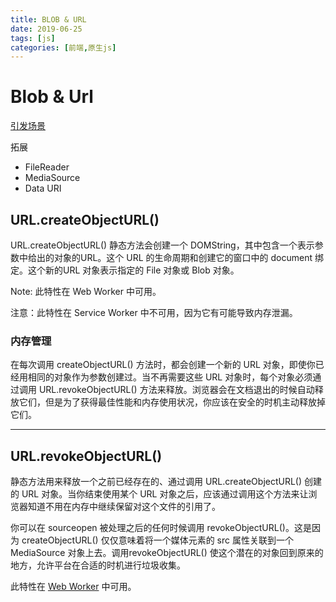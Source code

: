 ```yaml
---
title: BLOB & URL
date: 2019-06-25
tags: [js]
categories: [前端,原生js]
---
```

# Blob & Url

[引发场景](./h5/index.md)

拓展
- File​Reader
- MediaSource
- Data URI

<!--more-->

## URL.create​ObjectURL()
URL.createObjectURL() 静态方法会创建一个 DOMString，其中包含一个表示参数中给出的对象的URL。这个 URL 的生命周期和创建它的窗口中的 document 绑定。这个新的URL 对象表示指定的 File 对象或 Blob 对象。

Note: 此特性在 Web Worker 中可用。

注意：此特性在 Service Worker 中不可用，因为它有可能导致内存泄漏。

### **内存管理**
在每次调用 createObjectURL() 方法时，都会创建一个新的 URL 对象，即使你已经用相同的对象作为参数创建过。当不再需要这些 URL 对象时，每个对象必须通过调用 URL.revokeObjectURL() 方法来释放。浏览器会在文档退出的时候自动释放它们，但是为了获得最佳性能和内存使用状况，你应该在安全的时机主动释放掉它们。

---

## URL.revoke​ObjectURL()
静态方法用来释放一个之前已经存在的、通过调用 URL.createObjectURL() 创建的 URL 对象。当你结束使用某个 URL 对象之后，应该通过调用这个方法来让浏览器知道不用在内存中继续保留对这个文件的引用了。

你可以在 sourceopen 被处理之后的任何时候调用 revokeObjectURL()。这是因为 createObjectURL() 仅仅意味着将一个媒体元素的 src 属性关联到一个 MediaSource 对象上去。调用revokeObjectURL() 使这个潜在的对象回到原来的地方，允许平台在合适的时机进行垃圾收集。

此特性在 [Web Worker](./WebWorker.md) 中可用。